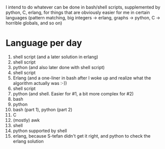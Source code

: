 I intend to do whatever can be done in bash/shell scripts, supplemented by python, C, erlang, for things that are obviously easier for me in certain languages (pattern matching, big integers -> erlang, graphs -> python, C -> horrible globals, and so on)

Language per day
================
1) shell script  (and a later solution in erlang)
2) shell script
3) python (and also later done with shell script)
4) shell script
5) Erlang (and a one-liner in bash after I woke up and realize what the algorithm actually was :-))
6) shell script
7) python (and shell. Easier for #1, a bit more complex for #2)
8) bash
9) python
10) bash (part 1), python (part 2)
11) C 
12) (mostly) awk
13) shell
14) python supported by shell
15) erlang, because S-tefan didn't get it right, and python to check the erlang solution
